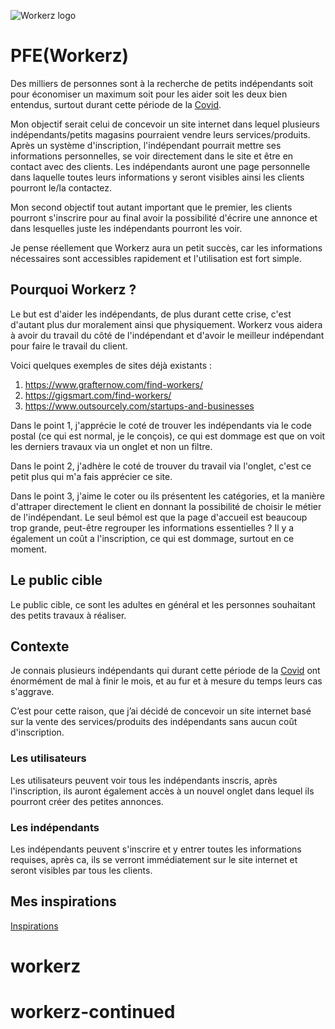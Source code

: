![Workerz logo](https://raw.githubusercontent.com/VentoMichael/workerz/28906108188b8a90f2f5f084482ccef0b8ef1f43/resources/svg/logo.svg?token=AHVSYRPGWUAD2BQWCYZTHH3AGP7JW)

# PFE(Workerz)

Des milliers de personnes sont à la recherche de petits indépendants soit pour économiser un maximum soit pour les aider soit les deux bien entendus, surtout durant cette période de la [Covid](https://fr.wikipedia.org/wiki/Maladie_%C3%A0_coronavirus_2019).

Mon objectif serait celui de concevoir un site internet dans lequel plusieurs indépendants/petits magasins pourraient vendre leurs services/produits. Après un système d'inscription, l'indépendant pourrait mettre ses informations personnelles, se voir directement dans le site et être en contact avec des clients. Les indépendants auront une page personnelle dans laquelle toutes leurs informations y seront visibles ainsi les clients pourront le/la contactez.

Mon second objectif tout autant important que le premier, les clients pourront s'inscrire pour au final avoir la possibilité d'écrire une annonce et dans lesquelles juste les indépendants pourront les voir.

Je pense réellement que Workerz aura un petit succès, car les informations nécessaires sont accessibles rapidement et l'utilisation est fort simple.

## Pourquoi Workerz ?

Le but est d'aider les indépendants, de plus durant cette crise, c'est d'autant plus dur moralement ainsi que physiquement. Workerz vous aidera à avoir du travail du côté de l'indépendant et d'avoir le meilleur indépendant pour faire le travail du client.

Voici quelques exemples de sites déjà existants :

1. https://www.grafternow.com/find-workers/
2. https://gigsmart.com/find-workers/
3. https://www.outsourcely.com/startups-and-businesses

Dans le point 1, j'apprécie le coté de trouver les indépendants via le code postal (ce qui est normal, je le conçois), ce qui est dommage est que on voit les derniers travaux via un onglet et non un filtre.

Dans le point 2, j'adhère le coté de trouver du travail via l'onglet, c'est ce petit plus qui m'a fais apprécier ce site.

Dans le point 3, j'aime le coter ou ils présentent les catégories, et la manière d'attraper directement le client en donnant la possibilité de choisir le métier de l'indépendant. Le seul bémol est que la page d'accueil est beaucoup trop grande, peut-être regrouper les informations essentielles ?
Il y a également un coût a l'inscription, ce qui est dommage, surtout en ce moment.

## Le public cible

Le public cible, ce sont les adultes en général et les personnes souhaitant des petits travaux à réaliser.

## Contexte

Je connais plusieurs indépendants qui durant cette période de la [Covid](https://fr.wikipedia.org/wiki/Maladie_%C3%A0_coronavirus_2019) ont énormément de mal à finir le mois, et au fur et à mesure du temps leurs cas s'aggrave.

C’est pour cette raison, que j’ai décidé de concevoir un site internet basé sur la vente des services/produits des indépendants sans aucun coût d'inscription.

### Les utilisateurs

Les utilisateurs peuvent voir tous les indépendants inscris, après l'inscription, ils auront également accès à un nouvel onglet dans lequel ils pourront créer des petites annonces.

### Les indépendants

Les indépendants peuvent s'inscrire et y entrer toutes les informations requises, après ca, ils se verront immédiatement sur le site internet et seront visibles par tous les clients.

## Mes inspirations

[Inspirations](https://dribbble.com/TotoVento/collections/4413855-pfe-worker?utm_source=Clipboard_clipboard_collection&utm_campaign=TotoVento&utm_content=pfe-worker&utm_medium=Social_Share)
# workerz
# workerz-continued

